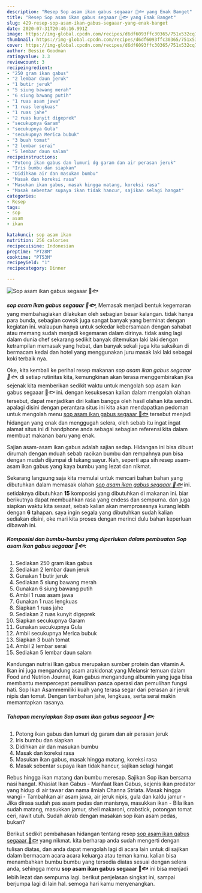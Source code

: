 ```yaml
---
description: "Resep Sop asam ikan gabus segaaar 🍜🐟 yang Enak Banget"
title: "Resep Sop asam ikan gabus segaaar 🍜🐟 yang Enak Banget"
slug: 429-resep-sop-asam-ikan-gabus-segaaar-yang-enak-banget
date: 2020-07-31T20:46:16.991Z
image: https://img-global.cpcdn.com/recipes/d6df6093ffc30365/751x532cq70/sop-asam-ikan-gabus-segaaar-🍜🐟-foto-resep-utama.jpg
thumbnail: https://img-global.cpcdn.com/recipes/d6df6093ffc30365/751x532cq70/sop-asam-ikan-gabus-segaaar-🍜🐟-foto-resep-utama.jpg
cover: https://img-global.cpcdn.com/recipes/d6df6093ffc30365/751x532cq70/sop-asam-ikan-gabus-segaaar-🍜🐟-foto-resep-utama.jpg
author: Bessie Goodman
ratingvalue: 3.3
reviewcount: 3
recipeingredient:
- "250 gram ikan gabus"
- "2 lembar daun jeruk"
- "1 butir jeruk"
- "5 siung bawang merah"
- "6 siung bawang putih"
- "1 ruas asam jawa"
- "1 ruas lengkuas"
- "1 ruas jahe"
- "2 ruas kunyit digeprek"
- "secukupnya Garam"
- "secukupnya Gula"
- "secukupnya Merica bubuk"
- "3 buah tomat"
- "2 lembar serai"
- "5 lembar daun salam"
recipeinstructions:
- "Potong ikan gabus dan lumuri dg garam dan air perasan jeruk"
- "Iris bumbu dan siapkan"
- "Didihkan air dan masukan bumbu"
- "Masak dan koreksi rasa"
- "Masukan ikan gabus, masak hingga matang, koreksi rasa"
- "Masak sebentar supaya ikan tidak hancur, sajikan selagi hangat"
categories:
- Resep
tags:
- sop
- asam
- ikan

katakunci: sop asam ikan 
nutrition: 256 calories
recipecuisine: Indonesian
preptime: "PT28M"
cooktime: "PT53M"
recipeyield: "1"
recipecategory: Dinner

---
```



![Sop asam ikan gabus segaaar 🍜🐟](https://img-global.cpcdn.com/recipes/d6df6093ffc30365/751x532cq70/sop-asam-ikan-gabus-segaaar-🍜🐟-foto-resep-utama.jpg)

<b><i>sop asam ikan gabus segaaar 🍜🐟</i></b>, Memasak menjadi bentuk kegemaran yang membahagiakan dilakukan oleh sebagian besar kalangan. tidak hanya para bunda, sebagian cowok juga sangat banyak yang berminat dengan kegiatan ini. walaupun hanya untuk sekedar kebersamaan dengan sahabat atau memang sudah menjadi kegemaran dalam dirinya. tidak asing lagi dalam dunia chef sekarang sedikit banyak ditemukan laki laki dengan ketrampilan memasak yang hebat, dan banyak sekali juga kita saksikan di bermacam kedai dan hotel yang menggunakan juru masak laki laki sebagai koki terbaik nya.

Oke, kita kembali ke perihal resep makanan <i>sop asam ikan gabus segaaar 🍜🐟</i>. di setiap rutinitas kita, kemungkinan akan terasa menggembirakan jika sejenak kita memberikan sedikit waktu untuk mengolah sop asam ikan gabus segaaar 🍜🐟 ini. dengan kesuksesan kalian dalam mengolah olahan tersebut, dapat menjadikan diri kalian bangga oleh hasil olahan kita sendiri. apalagi disini dengan perantara situs ini kita akan mendapatkan pedoman untuk mengolah menu <u>sop asam ikan gabus segaaar 🍜🐟</u> tersebut menjadi hidangan yang enak dan menggugah selera, oleh sebab itu ingat ingat alamat situs ini di handphone anda sebagai sebagian referensi kita dalam membuat makanan baru yang enak.

Sajian asam-asam ikan gabus adalah sajian sedap. Hidangan ini bisa dibuat dirumah dengan mduah sebab racikan bumbu dan rempahnya pun bisa dengan mudah dijumpai di tukang sayur. Nah, seperti apa sih resep asam-asam ikan gabus yang kaya bumbu yang lezat dan nikmat.


Sekarang langsung saja kita memulai untuk mencari bahan bahan yang dibutuhkan dalam memasak olahan <u><i>sop asam ikan gabus segaaar 🍜🐟</i></u> ini. setidaknya dibutuhkan <b>15</b> komposisi yang dibutuhkan di makanan ini. biar berikutnya dapat membuahkan rasa yang endess dan sempurna. dan juga siapkan waktu kita sesaat, sebab kalian akan memprosesnya kurang lebih dengan <b>6</b> tahapan. saya ingin segala yang dibutuhkan sudah kalian sediakan disini, oke mari kita proses dengan merinci dulu bahan keperluan dibawah ini.

<!--inarticleads1-->

##### Komposisi dan bumbu-bumbu yang diperlukan dalam pembuatan Sop asam ikan gabus segaaar 🍜🐟:

1. Sediakan 250 gram ikan gabus
1. Sediakan 2 lembar daun jeruk
1. Gunakan 1 butir jeruk
1. Sediakan 5 siung bawang merah
1. Gunakan 6 siung bawang putih
1. Ambil 1 ruas asam jawa
1. Gunakan 1 ruas lengkuas
1. Siapkan 1 ruas jahe
1. Sediakan 2 ruas kunyit digeprek
1. Siapkan secukupnya Garam
1. Gunakan secukupnya Gula
1. Ambil secukupnya Merica bubuk
1. Siapkan 3 buah tomat
1. Ambil 2 lembar serai
1. Sediakan 5 lembar daun salam


Kandungan nutrisi Ikan gabus merupakan sumber protein dan vitamin A. Ikan ini juga mengandung asam arakidonat yang Melansir temuan dalam Food and Nutrion Journal, ikan gabus mengandung albumin yang juga bisa membantu mempercepat pemulihan pasca operasi dan pemulihan fungsi hati. Sop Ikan Asammemiliki kuah yang terasa segar dari perasan air jeruk nipis dan tomat. Dengan tambahan jahe, lengkuas, serta serai makin memantapkan rasanya. 

<!--inarticleads2-->

##### Tahapan menyiapkan Sop asam ikan gabus segaaar 🍜🐟:

1. Potong ikan gabus dan lumuri dg garam dan air perasan jeruk
1. Iris bumbu dan siapkan
1. Didihkan air dan masukan bumbu
1. Masak dan koreksi rasa
1. Masukan ikan gabus, masak hingga matang, koreksi rasa
1. Masak sebentar supaya ikan tidak hancur, sajikan selagi hangat


Rebus hingga ikan matang dan bumbu meresap. Sajikan Sop ikan bersama nasi hangat. Khasiat Ikan Gabus - Manfaat Ikan Gabus, sejenis ikan predator yang hidup di air tawar dan nama ilmiah Channa Striata. Masak hingga wangi - Tambahkan air asam jawa, air jeruk nipis, gula dan kaldu jamur - Jika dirasa sudah pas asam pedas dan manisnya, masukkan ikan - Bila ikan sudah matang, masukkan jamur, shell makaroni, crabstick, potongan tomat ceri, rawit utuh. Sudah akrab dengan masakan sop ikan asam pedas, bukan? 

Berikut sedikit pembahasan hidangan tentang resep <u>sop asam ikan gabus segaaar 🍜🐟</u> yang nikmat. kita berharap anda sudah mengerti dengan tulisan diatas, dan anda dapat mengolah lagi di acara lain untuk di sajikan dalam bermacam acara acara keluarga atau teman kamu. kalian bisa menambahkan bumbu bumbu yang tersedia diatas sesuai dengan selera anda, sehingga menu <b>sop asam ikan gabus segaaar 🍜🐟</b> ini bisa menjadi lebih lezat dan sempurna lagi. berikut penjelasan singkat ini, sampai berjumpa lagi di lain hal. semoga hari kamu menyenangkan.
